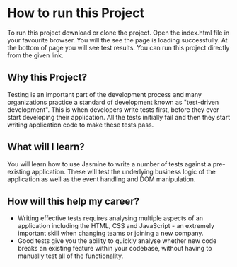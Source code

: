 # How to run this Project 

To run this project download or clone the project. Open the index.html file in your favourite browser. You will the see the page is loading successfully. At the bottom of page you will see test results. You can run this project directly from the given link.

## Why this Project?

Testing is an important part of the development process and many organizations practice a standard of development known as "test-driven development". This is when developers write tests first, before they ever start developing their application. All the tests initially fail and then they start writing application code to make these tests pass.


## What will I learn?

You will learn how to use Jasmine to write a number of tests against a pre-existing application. These will test the underlying business logic of the application as well as the event handling and DOM manipulation.


## How will this help my career?

* Writing effective tests requires analysing multiple aspects of an application including the HTML, CSS and JavaScript - an extremely important skill when changing teams or joining a new company.
* Good tests give you the ability to quickly analyse whether new code breaks an existing feature within your codebase, without having to manually test all of the functionality.


